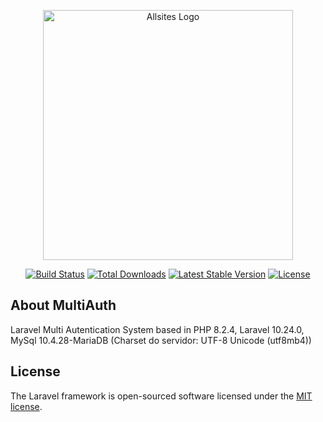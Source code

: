 <p align="center"><a href="https://laravel.com" target="_blank"><img src="{{ asset('images\logo.jpeg')}}" width="400" alt="Allsites Logo"></a></p>

<p align="center">
<a href="https://github.com/laravel/framework/actions"><img src="https://github.com/laravel/framework/workflows/tests/badge.svg" alt="Build Status"></a>
<a href="https://packagist.org/packages/laravel/framework"><img src="https://img.shields.io/packagist/dt/laravel/framework" alt="Total Downloads"></a>
<a href="https://packagist.org/packages/laravel/framework"><img src="https://img.shields.io/packagist/v/laravel/framework" alt="Latest Stable Version"></a>
<a href="https://packagist.org/packages/laravel/framework"><img src="https://img.shields.io/packagist/l/laravel/framework" alt="License"></a>
</p>

## About MultiAuth

Laravel Multi Autentication System based in PHP 8.2.4, Laravel 10.24.0, MySql 10.4.28-MariaDB (Charset do servidor: UTF-8 Unicode (utf8mb4))

## License

The Laravel framework is open-sourced software licensed under the [MIT license](https://opensource.org/licenses/MIT).
